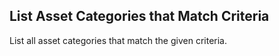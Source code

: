 List Asset Categories that Match Criteria
-----------------------------------------
List all asset categories that match the given criteria.